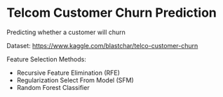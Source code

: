 # Telcom Customer Churn Prediction
Predicting whether a customer will churn

Dataset: https://www.kaggle.com/blastchar/telco-customer-churn

Feature Selection Methods:
- Recursive Feature Elimination (RFE)
- Regularization Select From Model (SFM)
- Random Forest Classifier
